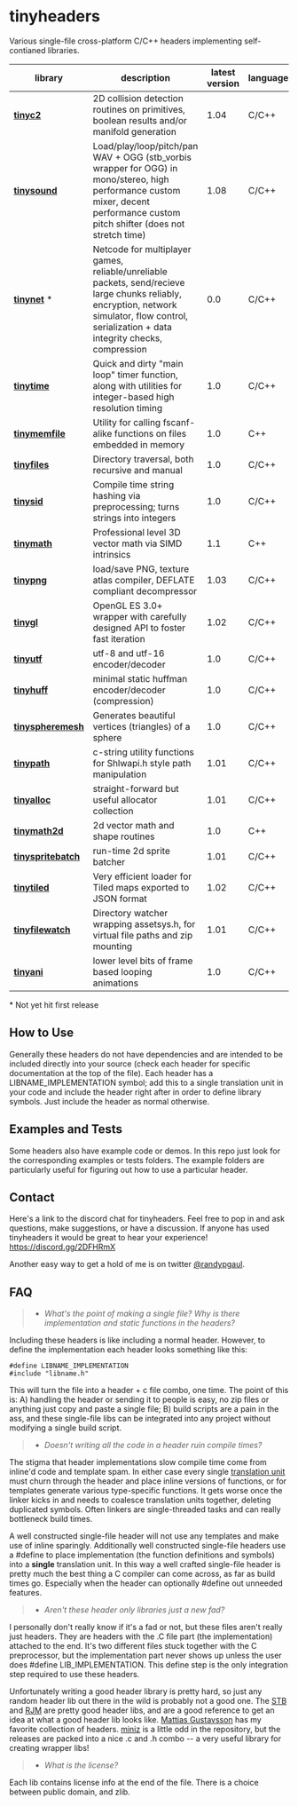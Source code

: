 # tinyheaders

Various single-file cross-platform C/C++ headers implementing self-contianed libraries.

| library | description | latest version| language(s) 
|---------|-------------|---------------|-------------
**[tinyc2](tinyc2.h)** | 2D collision detection routines on primitives, boolean results and/or manifold generation | 1.04 | C/C++
**[tinysound](tinysound.h)** | Load/play/loop/pitch/pan WAV + OGG (stb_vorbis wrapper for OGG) in mono/stereo, high performance custom mixer, decent performance custom pitch shifter (does not stretch time) | 1.08 | C/C++
**[tinynet](tinynet.h)** &ast; | Netcode for multiplayer games, reliable/unreliable packets, send/recieve large chunks reliably, encryption, network simulator, flow control, serialization + data integrity checks, compression | 0.0 | C/C++
**[tinytime](tinytime.h)** | Quick and dirty "main loop" timer function, along with utilities for integer-based high resolution timing | 1.0 | C/C++
**[tinymemfile](tinymemfile.h)** | Utility for calling fscanf-alike functions on files embedded in memory | 1.0 | C++
**[tinyfiles](tinyfiles.h)** | Directory traversal, both recursive and manual | 1.0 | C/C++
**[tinysid](tinysid.h)** | Compile time string hashing via preprocessing; turns strings into integers | 1.0 | C/C++
**[tinymath](tinymath.h)** | Professional level 3D vector math via SIMD intrinsics | 1.1 | C++
**[tinypng](tinypng.h)** | load/save PNG, texture atlas compiler, DEFLATE compliant decompressor | 1.03 | C/C++
**[tinygl](tinygl.h)** | OpenGL ES 3.0+ wrapper with carefully designed API to foster fast iteration | 1.02 | C/C++
**[tinyutf](tinyutf.h)** | utf-8 and utf-16 encoder/decoder | 1.0 | C/C++ | public domain
**[tinyhuff](tinyhuff.h)** | minimal static huffman encoder/decoder (compression) | 1.0 | C/C++ | zlib
**[tinyspheremesh](tinyspheremesh.h)** | Generates beautiful vertices (triangles) of a sphere | 1.0 | C/C++
**[tinypath](tinypath.h)** | c-string utility functions for Shlwapi.h style path manipulation | 1.01 | C/C++
**[tinyalloc](tinyalloc.h)** | straight-forward but useful allocator collection | 1.01 | C/C++
**[tinymath2d](tinymath2d.h)** | 2d vector math and shape routines | 1.0 | C++
**[tinyspritebatch](tinyspritebatch.h)** | run-time 2d sprite batcher | 1.01 | C/C++
**[tinytiled](tinytiled.h)** | Very efficient loader for Tiled maps exported to JSON format | 1.02 | C/C++
**[tinyfilewatch](tinyfilewatch.h)** | Directory watcher wrapping assetsys.h, for virtual file paths and zip mounting | 1.01 | C/C++
**[tinyani](tinyani.h)** | lower level bits of frame based looping animations | 1.0 | C/C++

&ast; Not yet hit first release

How to Use
----------

Generally these headers do not have dependencies and are intended to be included directly into your source (check each header for specific documentation at the top of the file). Each header has a LIBNAME_IMPLEMENTATION symbol; add this to a single translation unit in your code and include the header right after in order to define library symbols. Just include the header as normal otherwise.

Examples and Tests
------------------

Some headers also have example code or demos. In this repo just look for the corresponding examples or tests folders. The example folders are particularly useful for figuring out how to use a particular header.

Contact
-------

Here's a link to the discord chat for tinyheaders. Feel free to pop in and ask questions, make suggestions, or have a discussion. If anyone has used tinyheaders it would be great to hear your experience! https://discord.gg/2DFHRmX

Another easy way to get a hold of me is on twitter [@randypgaul](https://twitter.com/RandyPGaul).

FAQ
---

> - *What's the point of making a single file? Why is there implementation and static functions in the headers?*

Including these headers is like including a normal header. However, to define the implementation each header looks something like this:

    #define LIBNAME_IMPLEMENTATION
    #include "libname.h"

This will turn the file into a header + c file combo, one time. The point of this is: A) handling the header or sending it to people is easy, no zip files or anything just copy and paste a single file; B) build scripts are a pain in the ass, and these single-file libs can be integrated into any project without modifying a single build script.

> - *Doesn't writing all the code in a header ruin compile times?*

The stigma that header implementations slow compile time come from inline'd code and template spam. In either case every single [translation unit](https://en.wikipedia.org/wiki/Translation_unit_(programming)) must churn through the header and place inline versions of functions, or for templates generate various type-specific functions. It gets worse once the linker kicks in and needs to coalesce translation units together, deleting duplicated symbols. Often linkers are single-threaded tasks and can really bottleneck build times.

A well constructed single-file header will not use any templates and make use of inline sparingly. Additionally well constructed single-file headers use a #define to place implementation (the function definitions and symbols) into a **single** translation unit. In this way a well crafted single-file header is pretty much the best thing a C compiler can come across, as far as build times go. Especially when the header can optionally #define out unneeded features.

> - *Aren't these header only libraries just a new fad?*

I personally don't really know if it's a fad or not, but these files aren't really just headers. They are headers with the .C file part (the implementation) attached to the end. It's two different files stuck together with the C preprocessor, but the implementation part never shows up unless the user does #define LIB_IMPLEMENTATION. This define step is the only integration step required to use these headers.

Unfortunately writing a good header library is pretty hard, so just any random header lib out there in the wild is probably not a good one. The [STB](https://www.google.com/url?sa=t&rct=j&q=&esrc=s&source=web&cd=1&cad=rja&uact=8&ved=0ahUKEwihsabx0qHSAhVX0WMKHVnyAZ0QFggaMAA&url=https%3A%2F%2Fgithub.com%2Fnothings%2Fstb&usg=AFQjCNHkcM-rQ-cn3VbNhQZ3lnwpnSrCWQ&sig2=bg0yIt7IhNkQy6_nMcuYZw&bvm=bv.147448319,d.cGc) and [RJM](https://github.com/rmitton/rjm) are pretty good header libs, and are a good reference to get an idea at what a good header lib looks like. [Mattias Gustavsson](https://github.com/mattiasgustavsson/libs) has my favorite collection of headers. [miniz](https://github.com/richgel999/miniz) is a little odd in the repository, but the releases are packed into a nice .c and .h combo -- a very useful library for creating wrapper libs!

> - *What is the license?*

Each lib contains license info at the end of the file. There is a choice between public domain, and zlib.
